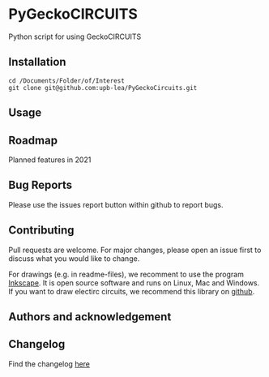 # PyGeckoCIRCUITS
Python script for using GeckoCIRCUITS



## Installation
```
cd /Documents/Folder/of/Interest   
git clone git@github.com:upb-lea/PyGeckoCircuits.git
```


## Usage


## Roadmap
Planned features in 2021



## Bug Reports
Please use the issues report button within github to report bugs.

## Contributing
Pull requests are welcome. For major changes, please open an issue first to discuss what you would like to change.
     
For drawings (e.g. in readme-files), we recomment to use the program [Inkscape](https://inkscape.org/). It is open source software and runs on Linux, Mac and Windows. If you want to draw electirc circuits, we recommend this library on [github](https://github.com/upb-lea/Inkscape_electric_Symbols).

## Authors and acknowledgement


## Changelog
Find the changelog [here](CHANGELOG.md)

    
     
